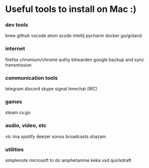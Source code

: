 # Useful tools to install on Mac :) 

### dev tools

brew
github
vscode
atom
xcode
intellij
pycharm
docker
go/goland

### internet
firefox
chromium/chrome
authy
bitwarden
google backup and sync
transmission

### communication tools

telegram
discord
skype
signal
limechat (IRC)

### games
steam
cs:go

### audio, video, etc

vlc
iina
spotify
deezer
sonos
broadcasts
shazam

### utilities
simplenote
microsoft to do
amphetamine
keka
vsd
quickdraft

